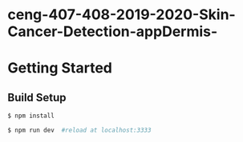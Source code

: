 # ceng-407-408-2019-2020-Skin-Cancer-Detection-appDermis-

# Getting Started
 ## Build Setup
  ```sh
$ npm install 

```
 
 ```sh
$ npm run dev  #reload at localhost:3333 

```
